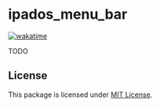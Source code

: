 # ipados_menu_bar
[![wakatime](https://wakatime.com/badge/github/ELadrimonos/ipados_menu_bar.svg)](https://wakatime.com/badge/github/ELadrimonos/ipados_menu_bar)

TODO

## License
This package is licensed under [MIT License](LICENSE).